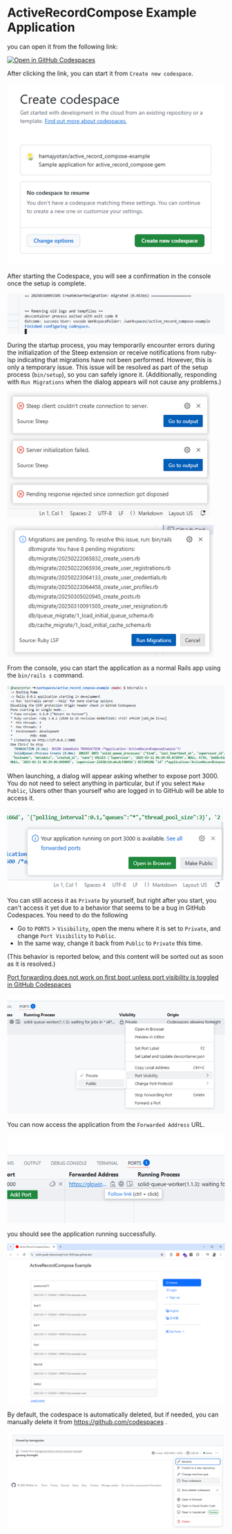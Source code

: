 # ActiveRecordCompose Example Application

you can open it from the following link:

[![Open in GitHub Codespaces](https://github.com/codespaces/badge.svg)](https://codespaces.new/hamajyotan/active_record_compose-example)

After clicking the link, you can start it from `Create new codespace`.

![](doc/create-codespace.png)

After starting the Codespace, you will see a confirmation in the console once the setup is complete.

![](doc/finished-configuring-codespace.png)

During the startup process, you may temporarily encounter errors during the initialization of the Steep extension or receive notifications from ruby-lsp indicating that migrations have not been performed. However, this is only a temporary issue.
This issue will be resolved as part of the setup process (`bin/setup`), so you can safely ignore it.
(Additionally, responding with `Run Migrations` when the dialog appears will not cause any problems.)

![](doc/steep-initialization-error.png)

![](doc/migrations-are-pending.png)

From the console, you can start the application as a normal Rails app using the `bin/rails s` command.

![](doc/bin-rails-server.png)

When launching, a dialog will appear asking whether to expose port 3000.
You do not need to select anything in particular, but if you select `Make Public`,  Users other than yourself who are logged in to GitHub will be able to access it.

![](doc/port-visibility-dialog.png)

You can still access it as `Private` by yourself, but right after you start, you can't access it yet due to a behavior that seems to be a bug in GitHub Codespaces. You need to do the following

* Go to `PORTS` > `Visibility`, open the menu where it is set to `Private`, and change `Port Visibility` to `Public`.
* In the same way, change it back from `Public` to `Private` this time.

(This behavior is reported below, and this content will be sorted out as soon as it is resolved.)

[Port forwarding does not work on first boot unless port visibility is toggled in GitHub Codespaces](https://github.com/orgs/community/discussions/156546)

![](doc/change-port-visibility-to-public.png)

You can now access the application from the `Forwarded Address` URL.

![](doc/forwarded-address.png)

you should see the application running successfully.

![](doc/application-was-able-to-start.png)

By default, the codespace is automatically deleted, but if needed, you can manually delete it from https://github.com/codespaces .

![](doc/stop-codespaces.png)
